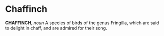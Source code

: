 # Chaffinch

**CHAFFINCH**, _noun_ A species of birds of the genus Fringilla, which are said to delight in chaff, and are admired for their song.
